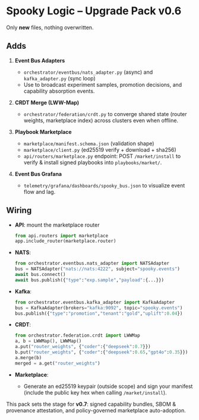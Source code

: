 # Spooky Logic – Upgrade Pack v0.6

Only **new** files, nothing overwritten.

## Adds
1. **Event Bus Adapters**
   - `orchestrator/eventbus/nats_adapter.py` (async) and `kafka_adapter.py` (sync loop)
   - Use to broadcast experiment samples, promotion decisions, and capability absorption events.

2. **CRDT Merge (LWW-Map)**
   - `orchestrator/federation/crdt.py` to converge shared state (router weights, marketplace index) across clusters even when offline.

3. **Playbook Marketplace**
   - `marketplace/manifest.schema.json` (validation shape)
   - `marketplace/client.py` (ed25519 verify + download + sha256)
   - `api/routers/marketplace.py` endpoint: POST `/market/install` to verify & install signed playbooks into `playbooks/market/`.

4. **Event Bus Grafana**
   - `telemetry/grafana/dashboards/spooky_bus.json` to visualize event flow and lag.

## Wiring
- **API**: mount the marketplace router
  ```python
  from api.routers import marketplace
  app.include_router(marketplace.router)
  ```

- **NATS**:
  ```python
  from orchestrator.eventbus.nats_adapter import NATSAdapter
  bus = NATSAdapter("nats://nats:4222", subject="spooky.events")
  await bus.connect()
  await bus.publish({"type":"exp.sample","payload":{...}})
  ```

- **Kafka**:
  ```python
  from orchestrator.eventbus.kafka_adapter import KafkaAdapter
  bus = KafkaAdapter(brokers="kafka:9092", topic="spooky.events")
  bus.publish({"type":"promotion","tenant":"gold","uplift":0.04})
  ```

- **CRDT**:
  ```python
  from orchestrator.federation.crdt import LWWMap
  a, b = LWWMap(), LWWMap()
  a.put("router_weights", {"coder":{"deepseek":0.7}})
  b.put("router_weights", {"coder":{"deepseek":0.65,"gpt4o":0.35}})
  a.merge(b)
  merged = a.get("router_weights")
  ```

- **Marketplace**:
  - Generate an ed25519 keypair (outside scope) and sign your manifest (include the public key hex when calling `/market/install`).

This pack sets the stage for **v0.7**: signed capability bundles, SBOM & provenance attestation, and policy-governed marketplace auto-adoption.
